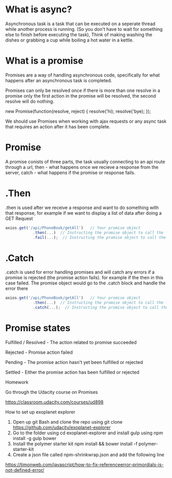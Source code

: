 
# What is async?

Asynchronous task is a task that can be executed on a seperate thread while another process is running. (So you don't have to wait for something else to finish before executing the task),
Think of making washing the dishes or grabbing a cup while boiling a hot water in a kettle.


# What is a promise

Promises are a way of handling asynchronous code, specifically for what happens after an asynchronous task is completed.

Promises can only be resolved once if there is more than one resolve in a promise only the first action in the promise will be resolved, the second resolve will do nothing.

 new Promise(function(resolve, reject) {
 resolve('hi);
 resolve('bye);
});

We should use Promises when working with ajax requests or any async task that requires an action after it has been complete.

# Promise 

A promise conists of three parts, the task usually connecting to an api route through a url, then - what happens once we recieve a response from the server, catch - what happens if the promise or response fails.

# .Then
.then is used after we receive a response and want to do something with that response, for example if we want to display a list of data after doing a GET Request

```js
axios.get('/api/PhoneBook/getAll')   // Your promise object
            .then(...)  // Instructing the promise object to call the function in the brackets once it completes successfully
            .fail(...);  // Instructing the promise object to call the function in the brackets if it fails
```

# .Catch
.catch is used for error handling promises and will catch any errors if a promise is rejected (the promise action fails). for example if the then in this case failed. The promise object would go to the .catch block and handle the error there

```js
axios.get('/api/PhoneBook/getAll')   // Your promise object
            .then(...)  // Instructing the promise object to call the function in the brackets once it completes successfully
            .catch(...);  // Instructing the promise object to call the function in the brackets if it fails
```

# Promise states

Fulfilled / Resolved - The action related to promise succeeded

Rejected - Promise action failed

Pending - The promise action hasn't yet been fulfilled or rejected

Settled - Either the promise action has been fulfilled or rejected

Homework 

Go through the Udacity course on Promises 

https://classroom.udacity.com/courses/ud898

How to set up exoplanet explorer

1. Open up git Bash and clone the repo using git clone https://github.com/udacity/exoplanet-explorer
2. Go to the folder using cd exoplanet-explorer and install gulp using npm install -g gulp bower
3. Install the polymer starter kit npm install && bower install -f polymer-starter-kit
4. Create a json file called npm-shrinkwrap.json and add the following line

https://timonweb.com/javascript/how-to-fix-referenceerror-primordials-is-not-defined-error/
